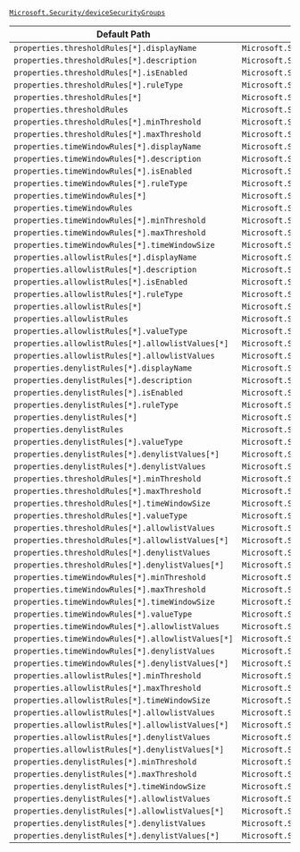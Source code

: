 [`Microsoft.Security/deviceSecurityGroups`](https://docs.microsoft.com/en-us/azure/templates/microsoft.security/devicesecuritygroups)

| Default Path | Alias |
|---|---|
| `properties.thresholdRules[*].displayName` | `Microsoft.Security/deviceSecurityGroups/thresholdRules[*].displayName` |
| `properties.thresholdRules[*].description` | `Microsoft.Security/deviceSecurityGroups/thresholdRules[*].description` |
| `properties.thresholdRules[*].isEnabled` | `Microsoft.Security/deviceSecurityGroups/thresholdRules[*].isEnabled` |
| `properties.thresholdRules[*].ruleType` | `Microsoft.Security/deviceSecurityGroups/thresholdRules[*].ruleType` |
| `properties.thresholdRules[*]` | `Microsoft.Security/deviceSecurityGroups/thresholdRules[*]` |
| `properties.thresholdRules` | `Microsoft.Security/deviceSecurityGroups/thresholdRules` |
| `properties.thresholdRules[*].minThreshold` | `Microsoft.Security/deviceSecurityGroups/thresholdRules[*].minThreshold` |
| `properties.thresholdRules[*].maxThreshold` | `Microsoft.Security/deviceSecurityGroups/thresholdRules[*].maxThreshold` |
| `properties.timeWindowRules[*].displayName` | `Microsoft.Security/deviceSecurityGroups/timeWindowRules[*].displayName` |
| `properties.timeWindowRules[*].description` | `Microsoft.Security/deviceSecurityGroups/timeWindowRules[*].description` |
| `properties.timeWindowRules[*].isEnabled` | `Microsoft.Security/deviceSecurityGroups/timeWindowRules[*].isEnabled` |
| `properties.timeWindowRules[*].ruleType` | `Microsoft.Security/deviceSecurityGroups/timeWindowRules[*].ruleType` |
| `properties.timeWindowRules[*]` | `Microsoft.Security/deviceSecurityGroups/timeWindowRules[*]` |
| `properties.timeWindowRules` | `Microsoft.Security/deviceSecurityGroups/timeWindowRules` |
| `properties.timeWindowRules[*].minThreshold` | `Microsoft.Security/deviceSecurityGroups/timeWindowRules[*].minThreshold` |
| `properties.timeWindowRules[*].maxThreshold` | `Microsoft.Security/deviceSecurityGroups/timeWindowRules[*].maxThreshold` |
| `properties.timeWindowRules[*].timeWindowSize` | `Microsoft.Security/deviceSecurityGroups/timeWindowRules[*].timeWindowSize` |
| `properties.allowlistRules[*].displayName` | `Microsoft.Security/deviceSecurityGroups/allowlistRules[*].displayName` |
| `properties.allowlistRules[*].description` | `Microsoft.Security/deviceSecurityGroups/allowlistRules[*].description` |
| `properties.allowlistRules[*].isEnabled` | `Microsoft.Security/deviceSecurityGroups/allowlistRules[*].isEnabled` |
| `properties.allowlistRules[*].ruleType` | `Microsoft.Security/deviceSecurityGroups/allowlistRules[*].ruleType` |
| `properties.allowlistRules[*]` | `Microsoft.Security/deviceSecurityGroups/allowlistRules[*]` |
| `properties.allowlistRules` | `Microsoft.Security/deviceSecurityGroups/allowlistRules` |
| `properties.allowlistRules[*].valueType` | `Microsoft.Security/deviceSecurityGroups/allowlistRules[*].valueType` |
| `properties.allowlistRules[*].allowlistValues[*]` | `Microsoft.Security/deviceSecurityGroups/allowlistRules[*].allowlistValues[*]` |
| `properties.allowlistRules[*].allowlistValues` | `Microsoft.Security/deviceSecurityGroups/allowlistRules[*].allowlistValues` |
| `properties.denylistRules[*].displayName` | `Microsoft.Security/deviceSecurityGroups/denylistRules[*].displayName` |
| `properties.denylistRules[*].description` | `Microsoft.Security/deviceSecurityGroups/denylistRules[*].description` |
| `properties.denylistRules[*].isEnabled` | `Microsoft.Security/deviceSecurityGroups/denylistRules[*].isEnabled` |
| `properties.denylistRules[*].ruleType` | `Microsoft.Security/deviceSecurityGroups/denylistRules[*].ruleType` |
| `properties.denylistRules[*]` | `Microsoft.Security/deviceSecurityGroups/denylistRules[*]` |
| `properties.denylistRules` | `Microsoft.Security/deviceSecurityGroups/denylistRules` |
| `properties.denylistRules[*].valueType` | `Microsoft.Security/deviceSecurityGroups/denylistRules[*].valueType` |
| `properties.denylistRules[*].denylistValues[*]` | `Microsoft.Security/deviceSecurityGroups/denylistRules[*].denylistValues[*]` |
| `properties.denylistRules[*].denylistValues` | `Microsoft.Security/deviceSecurityGroups/denylistRules[*].denylistValues` |
| `properties.thresholdRules[*].minThreshold` | `Microsoft.Security/deviceSecurityGroups/thresholdRules[*].ThresholdCustomAlertRule.minThreshold` |
| `properties.thresholdRules[*].maxThreshold` | `Microsoft.Security/deviceSecurityGroups/thresholdRules[*].ThresholdCustomAlertRule.maxThreshold` |
| `properties.thresholdRules[*].timeWindowSize` | `Microsoft.Security/deviceSecurityGroups/thresholdRules[*].TimeWindowCustomAlertRule.timeWindowSize` |
| `properties.thresholdRules[*].valueType` | `Microsoft.Security/deviceSecurityGroups/thresholdRules[*].valueType` |
| `properties.thresholdRules[*].allowlistValues` | `Microsoft.Security/deviceSecurityGroups/thresholdRules[*].AllowlistCustomAlertRule.allowlistValues` |
| `properties.thresholdRules[*].allowlistValues[*]` | `Microsoft.Security/deviceSecurityGroups/thresholdRules[*].AllowlistCustomAlertRule.allowlistValues[*]` |
| `properties.thresholdRules[*].denylistValues` | `Microsoft.Security/deviceSecurityGroups/thresholdRules[*].DenylistCustomAlertRule.denylistValues` |
| `properties.thresholdRules[*].denylistValues[*]` | `Microsoft.Security/deviceSecurityGroups/thresholdRules[*].DenylistCustomAlertRule.denylistValues[*]` |
| `properties.timeWindowRules[*].minThreshold` | `Microsoft.Security/deviceSecurityGroups/timeWindowRules[*].ThresholdCustomAlertRule.minThreshold` |
| `properties.timeWindowRules[*].maxThreshold` | `Microsoft.Security/deviceSecurityGroups/timeWindowRules[*].ThresholdCustomAlertRule.maxThreshold` |
| `properties.timeWindowRules[*].timeWindowSize` | `Microsoft.Security/deviceSecurityGroups/timeWindowRules[*].TimeWindowCustomAlertRule.timeWindowSize` |
| `properties.timeWindowRules[*].valueType` | `Microsoft.Security/deviceSecurityGroups/timeWindowRules[*].valueType` |
| `properties.timeWindowRules[*].allowlistValues` | `Microsoft.Security/deviceSecurityGroups/timeWindowRules[*].AllowlistCustomAlertRule.allowlistValues` |
| `properties.timeWindowRules[*].allowlistValues[*]` | `Microsoft.Security/deviceSecurityGroups/timeWindowRules[*].AllowlistCustomAlertRule.allowlistValues[*]` |
| `properties.timeWindowRules[*].denylistValues` | `Microsoft.Security/deviceSecurityGroups/timeWindowRules[*].DenylistCustomAlertRule.denylistValues` |
| `properties.timeWindowRules[*].denylistValues[*]` | `Microsoft.Security/deviceSecurityGroups/timeWindowRules[*].DenylistCustomAlertRule.denylistValues[*]` |
| `properties.allowlistRules[*].minThreshold` | `Microsoft.Security/deviceSecurityGroups/allowlistRules[*].ThresholdCustomAlertRule.minThreshold` |
| `properties.allowlistRules[*].maxThreshold` | `Microsoft.Security/deviceSecurityGroups/allowlistRules[*].ThresholdCustomAlertRule.maxThreshold` |
| `properties.allowlistRules[*].timeWindowSize` | `Microsoft.Security/deviceSecurityGroups/allowlistRules[*].TimeWindowCustomAlertRule.timeWindowSize` |
| `properties.allowlistRules[*].allowlistValues` | `Microsoft.Security/deviceSecurityGroups/allowlistRules[*].AllowlistCustomAlertRule.allowlistValues` |
| `properties.allowlistRules[*].allowlistValues[*]` | `Microsoft.Security/deviceSecurityGroups/allowlistRules[*].AllowlistCustomAlertRule.allowlistValues[*]` |
| `properties.allowlistRules[*].denylistValues` | `Microsoft.Security/deviceSecurityGroups/allowlistRules[*].DenylistCustomAlertRule.denylistValues` |
| `properties.allowlistRules[*].denylistValues[*]` | `Microsoft.Security/deviceSecurityGroups/allowlistRules[*].DenylistCustomAlertRule.denylistValues[*]` |
| `properties.denylistRules[*].minThreshold` | `Microsoft.Security/deviceSecurityGroups/denylistRules[*].ThresholdCustomAlertRule.minThreshold` |
| `properties.denylistRules[*].maxThreshold` | `Microsoft.Security/deviceSecurityGroups/denylistRules[*].ThresholdCustomAlertRule.maxThreshold` |
| `properties.denylistRules[*].timeWindowSize` | `Microsoft.Security/deviceSecurityGroups/denylistRules[*].TimeWindowCustomAlertRule.timeWindowSize` |
| `properties.denylistRules[*].allowlistValues` | `Microsoft.Security/deviceSecurityGroups/denylistRules[*].AllowlistCustomAlertRule.allowlistValues` |
| `properties.denylistRules[*].allowlistValues[*]` | `Microsoft.Security/deviceSecurityGroups/denylistRules[*].AllowlistCustomAlertRule.allowlistValues[*]` |
| `properties.denylistRules[*].denylistValues` | `Microsoft.Security/deviceSecurityGroups/denylistRules[*].DenylistCustomAlertRule.denylistValues` |
| `properties.denylistRules[*].denylistValues[*]` | `Microsoft.Security/deviceSecurityGroups/denylistRules[*].DenylistCustomAlertRule.denylistValues[*]` |


